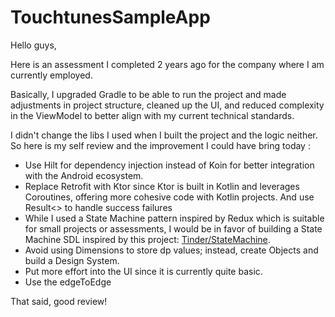 # TouchtunesSampleApp

Hello guys,

Here is an assessment I completed 2 years ago for the company where I am currently employed.

Basically, I upgraded Gradle to be able to run the project and made adjustments in project
structure, cleaned up the UI, and reduced complexity in the ViewModel
to better align with my current technical standards.

I didn't change the libs I used when I built the project and the logic neither.
So here is my self review and the improvement I could have bring today :

- Use Hilt for dependency injection instead of Koin for better integration with the Android
  ecosystem.
- Replace Retrofit with Ktor since Ktor is built in Kotlin and leverages Coroutines, offering more
  cohesive code with Kotlin projects. And use Result<> to handle success failures
- While I used a State Machine pattern inspired by Redux which is suitable for small projects or
  assessments, I would be in favor of building a State Machine SDL inspired by this
  project: [Tinder/StateMachine](https://github.com/Tinder/StateMachine).
- Avoid using Dimensions to store dp values; instead, create Objects and build a Design System.
- Put more effort into the UI since it is currently quite basic.
- Use the edgeToEdge


That said, good review!